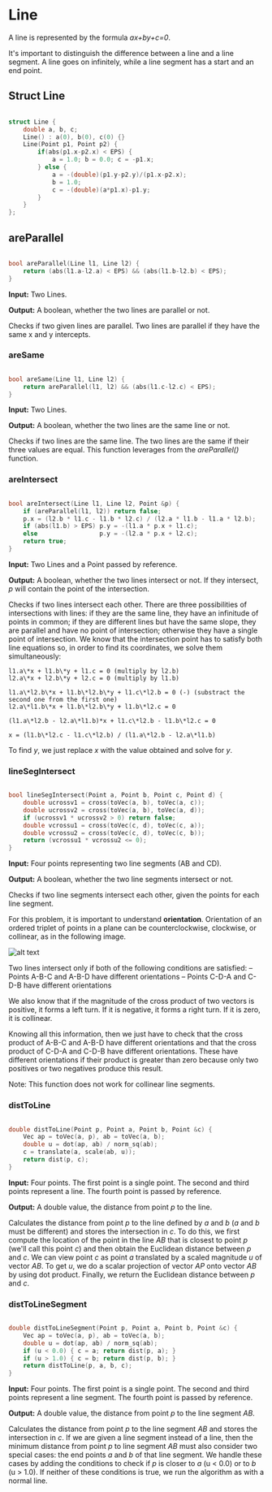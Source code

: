 # Line

A line is represented by the formula _ax+by+c=0_.

It's important to distinguish the difference between a line and a line segment. A line goes on infinitely, while a line segment has a start and an end point.

## Struct Line

```cpp

struct Line {
	double a, b, c;
	Line() : a(0), b(0), c(0) {}
	Line(Point p1, Point p2) {
		if(abs(p1.x-p2.x) < EPS) {
			a = 1.0; b = 0.0; c = -p1.x;
		} else {
			a = -(double)(p1.y-p2.y)/(p1.x-p2.x);
			b = 1.0;
			c = -(double)(a*p1.x)-p1.y;
		}
	}
};

``` 

## areParallel

```cpp

bool areParallel(Line l1, Line l2) {
	return (abs(l1.a-l2.a) < EPS) && (abs(l1.b-l2.b) < EPS);
}

```

**Input:** Two Lines.

**Output:** A boolean, whether the two lines are parallel or not.

Checks if two given lines are parallel. Two lines are parallel if they have the same x and y intercepts.

### areSame

```cpp

bool areSame(Line l1, Line l2) {
	return areParallel(l1, l2) && (abs(l1.c-l2.c) < EPS);
}

```

**Input:** Two Lines.

**Output:** A boolean, whether the two lines are the same line or not.

Checks if two lines are the same line. The two lines are the same if their three values are equal. This function leverages from the _areParallel()_ function.

### areIntersect

```cpp

bool areIntersect(Line l1, Line l2, Point &p) {
	if (areParallel(l1, l2)) return false;
	p.x = (l2.b * l1.c - l1.b * l2.c) / (l2.a * l1.b - l1.a * l2.b);
	if (abs(l1.b) > EPS) p.y = -(l1.a * p.x + l1.c);
	else                 p.y = -(l2.a * p.x + l2.c);
	return true;
}

```

**Input:** Two Lines and a Point passed by reference.

**Output:** A boolean, whether the two lines intersect or not. If they intersect, _p_ will contain the point of the intersection.

Checks if two lines intersect each other. There are three possibilities of intersections with lines: if they are the same line, they have an infinitude of points in common; if they are different lines but have the same slope, they are parallel and have no point of intersection; otherwise they have a single point of intersection. We know that the intersection point has to satisfy both line equations so, in order to find its coordinates, we solve them simultaneously:

	l1.a\*x + l1.b\*y + l1.c = 0 (multiply by l2.b)
	l2.a\*x + l2.b\*y + l2.c = 0 (multiply by l1.b)
	
	l1.a\*l2.b\*x + l1.b\*l2.b\*y + l1.c\*l2.b = 0 (-) (substract the second one from the first one)
	l2.a\*l1.b\*x + l1.b\*l2.b\*y + l1.b\*l2.c = 0
	
	(l1.a\*l2.b - l2.a\*l1.b)*x + l1.c\*l2.b - l1.b\*l2.c = 0
	
	x = (l1.b\*l2.c - l1.c\*l2.b) / (l1.a\*l2.b - l2.a\*l1.b)
	
To find _y_, we just replace _x_ with the value obtained and solve for _y_.

### lineSegIntersect

```cpp

bool lineSegIntersect(Point a, Point b, Point c, Point d) {
	double ucrossv1 = cross(toVec(a, b), toVec(a, c));
	double ucrossv2 = cross(toVec(a, b), toVec(a, d));
	if (ucrossv1 * ucrossv2 > 0) return false;
	double vcrossu1 = cross(toVec(c, d), toVec(c, a));
	double vcrossu2 = cross(toVec(c, d), toVec(c, b));
	return (vcrossu1 * vcrossu2 <= 0);
}

```

**Input:** Four points representing two line segments (AB and CD).

**Output:** A boolean, whether the two line segments intersect or not.

Checks if two line segments intersect each other, given the points for each line segment.

For this problem, it is important to understand **orientation**. Orientation of an ordered triplet of points in a plane can be counterclockwise, clockwise, or collinear, as in the following image.

![alt text](https://www.geeksforgeeks.org/wp-content/uploads/orientation11.png)

Two lines intersect only if both of the following conditions are satisfied:
	– Points A-B-C and A-B-D have different orientations
	– Points C-D-A and C-D-B have different orientations
	
We also know that if the magnitude of the cross product of two vectors is positive, it forms a left turn. If it is negative, it forms a right turn. If it is zero, it is collinear.

Knowing all this information, then we just have to check that the cross product of A-B-C and A-B-D have different orientations and that the cross product of C-D-A and C-D-B have different orientations. These have different orientations if their product is greater than zero because only two positives or two negatives produce this result.

Note: This function does not work for collinear line segments.

### distToLine

```cpp

double distToLine(Point p, Point a, Point b, Point &c) {
	Vec ap = toVec(a, p), ab = toVec(a, b);
	double u = dot(ap, ab) / norm_sq(ab);
	c = translate(a, scale(ab, u));
	return dist(p, c);
}

```

**Input:** Four points. The first point is a single point. The second and third points represent a line. The fourth point is passed by reference.

**Output:** A double value, the distance from point _p_ to the line.

Calculates the distance from point _p_ to the line defined by _a_ and _b_ (_a_ and _b_ must be different) and stores the intersection in _c_. To do this, we first compute the location of the point in the line _AB_ that is closest to point _p_ (we'll call this point _c_) and then obtain the Euclidean distance between _p_ and _c_. We can view point _c_ as point _a_ translated by a scaled magnitude _u_ of vector _AB_. To get _u_, we do a scalar projection of vector _AP_ onto vector _AB_ by using dot product. Finally, we return the Euclidean distance between _p_ and _c_.

### distToLineSegment

```cpp

double distToLineSegment(Point p, Point a, Point b, Point &c) {
	Vec ap = toVec(a, p), ab = toVec(a, b);
	double u = dot(ap, ab) / norm_sq(ab);
	if (u < 0.0) { c = a; return dist(p, a); }
	if (u > 1.0) { c = b; return dist(p, b); }
	return distToLine(p, a, b, c);
}

```

**Input:** Four points. The first point is a single point. The second and third points represent a line segment. The fourth point is passed by reference.

**Output:** A double value, the distance from point _p_ to the line segment _AB_.

Calculates the distance from point _p_ to the line segment _AB_ and stores the intersection in _c_. If we are given a line segment instead of a line, then the minimum distance from point _p_ to line segment _AB_ must also consider two special cases: the end points _a_ and _b_ of that line segment. We handle these cases by adding the conditions to check if _p_ is closer to _a_ (u < 0.0) or to _b_ (u > 1.0). If neither of these conditions is true, we run the algorithm as with a normal line.
